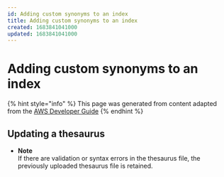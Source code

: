 ```yaml
---
id: Adding custom synonyms to an index
title: Adding custom synonyms to an index
created: 1683841041000
updated: 1683841041000
---
```

# Adding custom synonyms to an index

{% hint style="info" %}
This page was generated from content adapted from the [AWS Developer Guide](https://github.com/awsdocs/amazon-kendra-developer-guide.git)
{% endhint %}

## Updating a thesaurus

- **Note**  
If there are validation or syntax errors in the thesaurus file, the previously uploaded thesaurus file is retained\.

